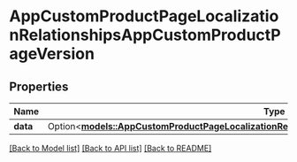 # AppCustomProductPageLocalizationRelationshipsAppCustomProductPageVersion

## Properties

Name | Type | Description | Notes
------------ | ------------- | ------------- | -------------
**data** | Option<[**models::AppCustomProductPageLocalizationRelationshipsAppCustomProductPageVersionData**](AppCustomProductPageLocalization_relationships_appCustomProductPageVersion_data.md)> |  | [optional]

[[Back to Model list]](../README.md#documentation-for-models) [[Back to API list]](../README.md#documentation-for-api-endpoints) [[Back to README]](../README.md)


